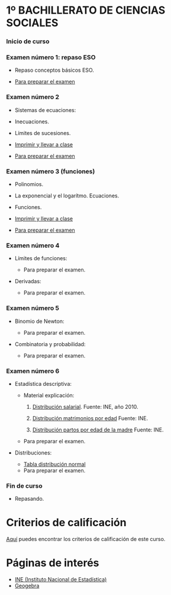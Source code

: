 # 1º BACHILLERATO DE CIENCIAS SOCIALES

### Inicio de curso

### Examen número 1: repaso ESO
* Repaso conceptos básicos ESO.

* [Para preparar el examen](bs1_examen01_pe.pdf)

### Examen número 2
* Sistemas de ecuaciones:
* Inecuaciones.
* Límites de sucesiones.

* [Imprimir y llevar a clase](bs1_ecuaciones_tc.pdf)
* [Para preparar el examen](bs1_examen02_pe.pdf)

### Examen número 3 (funciones)

* Polinomios.
* La exponencial y el logarítmo. Ecuaciones.
* Funciones.

* [Imprimir y llevar a clase](bs1_funciones_tc.pdf)
* [Para preparar el examen](bs1_examen03_pe.pdf)


### Examen número 4
* Límites de funciones:
  + Para preparar el examen.

* Derivadas:
  + Para preparar el examen.


### Examen número 5
* Binomio de Newton:
  + Para preparar el examen.

* Combinatoria y probabilidad:
  + Para preparar el examen.


### Examen número 6
* Estadística descriptiva:
  + Material explicación:
    1. [Distribución salarial](distribucion_salarial.png).
       Fuente: INE, año 2010.

    2. [Distribución matrimonios por edad](distribucion_edad_matrimonios.png)
       Fuente: INE.

    3. [Distribución partos por edad de la madre](distribucion_edad_partos.png)
       Fuente: INE.

  + Para preparar el examen.

* Distribuciones:
  + [Tabla distribución normal](tabla_normal.png)
  + Para preparar el examen.


### Fin de curso
* Repasando.

# Criterios de calificación
[Aquí](../criterios/criterios_calificacion.pdf) puedes encontrar los criterios
de calificación de este curso. 

# Páginas de interés

* [INE (Instituto Nacional de Estadística)](https://www.ine.es)
* [Geogebra](https://www.geogebra.org/classic)

